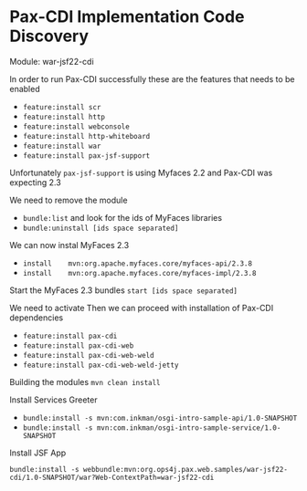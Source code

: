 
# Pax-CDI Implementation Code Discovery

Module: war-jsf22-cdi

In order to run Pax-CDI successfully these are the features that needs to be enabled

- `feature:install scr`
- `feature:install http`
- `feature:install webconsole`
- `feature:install http-whiteboard`
- `feature:install war`
- `feature:install pax-jsf-support`

Unfortunately `pax-jsf-support` is using Myfaces 2.2 and Pax-CDI was expecting 
2.3

We need to remove the module
- `bundle:list`  and look for the ids of MyFaces libraries
- `bundle:uninstall [ids space separated]`

We can now instal MyFaces 2.3
- `install    mvn:org.apache.myfaces.core/myfaces-api/2.3.8`
- `install    mvn:org.apache.myfaces.core/myfaces-impl/2.3.8`

Start the MyFaces 2.3 bundles
`start [ids space separated]`

We need to activate 
Then we can proceed with installation of Pax-CDI dependencies
- `feature:install pax-cdi`
- `feature:install pax-cdi-web`
- `feature:install pax-cdi-web-weld`
- `feature:install pax-cdi-web-weld-jetty`


Building the modules
`mvn clean install`

Install Services Greeter
- `bundle:install -s mvn:com.inkman/osgi-intro-sample-api/1.0-SNAPSHOT`
- `bundle:install -s mvn:com.inkman/osgi-intro-sample-service/1.0-SNAPSHOT`

Install JSF App

`bundle:install -s webbundle:mvn:org.ops4j.pax.web.samples/war-jsf22-cdi/1.0-SNAPSHOT/war?Web-ContextPath=war-jsf22-cdi`
